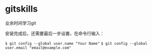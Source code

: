 # gitskills
业余时间学习git

安装完成后，还需要最后一步设置，在命令行输入：

`$ git config --global user.name "Your Name"`
`$ git config --global user.email "email@example.com"`
